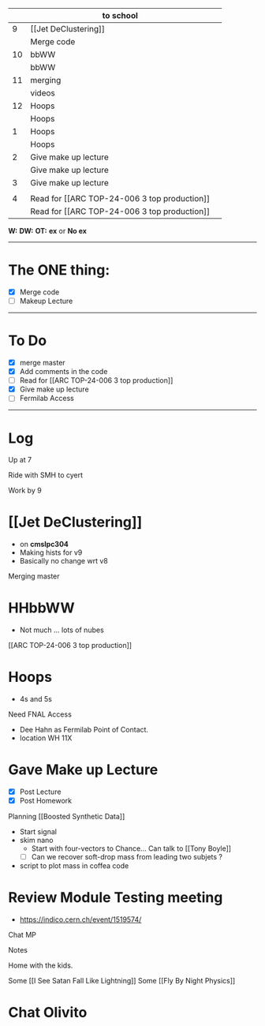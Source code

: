 
|     | to school                                    |     |
| --- | -------------------------------------------- | --- |
| 9   | [[Jet DeClustering]]                         |     |
|     | Merge code                                   |     |
| 10  | bbWW                                         |     |
|     | bbWW                                         |     |
| 11  | merging                                      |     |
|     | videos                                       |     |
| 12  | Hoops                                        |     |
|     | Hoops                                        |     |
| 1   | Hoops                                        |     |
|     | Hoops                                        |     |
| 2   | Give make up lecture                         |     |
|     | Give make up lecture                         |     |
| 3   | Give make up lecture                         |     |
|     |                                              |     |
| 4   | Read for [[ARC TOP-24-006 3 top production]] |     |
|     | Read for [[ARC TOP-24-006 3 top production]] |     |

**W:**
**DW:**
**OT:**
**ex** or **No ex**

---
# The ONE thing: 
- [x] Merge code
- [ ] Makeup Lecture

---
# To Do

- [x] merge master
- [x] Add comments in the code
- [ ] Read for [[ARC TOP-24-006 3 top production]]
- [x] Give make up lecture
- [ ] Fermilab Access

---

# Log

Up at 7

Ride with SMH to cyert

Work by 9

# [[Jet DeClustering]]
- on **cmslpc304**
- Making hists for v9 
- Basically no change wrt v8


Merging master


# HHbbWW
- Not much ... lots of nubes


[[ARC TOP-24-006 3 top production]]

# Hoops
- 4s and 5s 

Need FNAL Access
- Dee Hahn as Fermilab Point of Contact.
- location WH 11X

# Gave Make up Lecture
- [x] Post Lecture
- [x] Post Homework

Planning [[Boosted Synthetic Data]]
- Start signal
- skim nano
	- Start with four-vectors to Chance... Can talk to [[Tony Boyle]]
	- [ ] Can we recover soft-drop mass from leading two subjets ?
- script to plot mass in coffea code

# Review Module Testing meeting
- https://indico.cern.ch/event/1519574/

Chat MP

Notes

Home with the kids.

Some [[I See Satan Fall Like Lightning]]
Some [[Fly By Night Physics]]

# Chat Olivito
